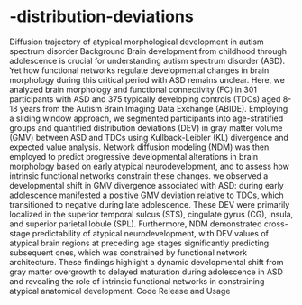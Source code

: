 # -distribution-deviations
Diffusion trajectory of atypical morphological development in autism spectrum disorder 
Background 
Brain development from childhood through adolescence is crucial for understanding autism spectrum disorder (ASD). Yet how functional networks regulate developmental changes in brain morphology during this critical period with ASD remains unclear. Here, we analyzed brain morphology and functional connectivity (FC) in 301 participants with ASD and 375 typically developing controls (TDCs) aged 8-18 years from the Autism Brain Imaging Data Exchange (ABIDE). Employing a sliding window approach, we segmented participants into age-stratified groups and quantified distribution deviations (DEV) in gray matter volume (GMV) between ASD and TDCs using Kullback-Leibler (KL) divergence and expected value analysis. Network diffusion modeling (NDM) was then employed to predict progressive developmental alterations in brain morphology based on early atypical neurodevelopment, and to assess how intrinsic functional networks constrain these changes. we observed a developmental shift in GMV divergence associated with ASD: during early adolescence manifested a positive GMV deviation relative to TDCs, which transitioned to negative during late adolescence. These DEV were primarily localized in the superior temporal sulcus (STS), cingulate gyrus (CG), insula, and superior parietal lobule (SPL). Furthermore, NDM demonstrated cross-stage predictability of atypical neurodevelopment, with DEV values of atypical brain regions at preceding age stages significantly predicting subsequent ones, which was constrained by functional network architecture. These findings highlight a dynamic developmental shift from gray matter overgrowth to delayed maturation during adolescence in ASD and revealing the role of intrinsic functional networks in constraining atypical anatomical development.
Code Release and Usage
